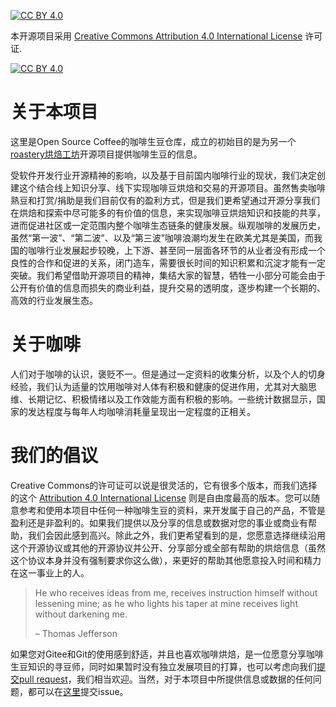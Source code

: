 [![CC BY 4.0][cc-by-shield]][cc-by]

本开源项目采用 [Creative Commons Attribution 4.0 International License][cc-by] 许可证.

[![CC BY 4.0][cc-by-image]][cc-by]

# 关于本项目
这里是Open Source Coffee的咖啡生豆仓库，成立的初始目的是为另一个[roastery烘焙工坊](https://os_coffee.gitee.io/roastery)开源项目提供咖啡生豆的信息。

受软件开发行业开源精神的影响，以及基于目前国内咖啡行业的现状，我们决定创建这个结合线上知识分享、线下实现咖啡豆烘焙和交易的开源项目。虽然售卖咖啡熟豆和打赏/捐助是我们目前仅有的盈利方式，但是我们更希望通过开源分享我们在烘焙和探索中尽可能多的有价值的信息，来实现咖啡豆烘焙知识和技能的共享，进而促进社区或一定范围内整个咖啡生态链条的健康发展。纵观咖啡的发展历史，虽然“第一波”、“第二波”、以及“第三波”咖啡浪潮均发生在欧美尤其是美国，而我国的咖啡行业发展起步较晚，上下游、甚至同一层面各环节的从业者没有形成一个良性的合作和促进的关系，闭门造车，需要很长时间的知识积累和沉淀才能有一定突破。我们希望借助开源项目的精神，集结大家的智慧，牺牲一小部分可能会由于公开有价值的信息而损失的商业利益，提升交易的透明度，逐步构建一个长期的、高效的行业发展生态。

# 关于咖啡
人们对于咖啡的认识，褒贬不一。但是通过一定资料的收集分析，以及个人的切身经验，我们认为适量的饮用咖啡对人体有积极和健康的促进作用，尤其对大脑思维、长期记忆、积极情绪以及工作效能方面有积极的影响。一些统计数据显示，国家的发达程度与每年人均咖啡消耗量呈现出一定程度的正相关。

# 我们的倡议
Creative Commons的许可证可以说是很灵活的，它有很多个版本，而我们选择的这个 [Attribution 4.0 International License][cc-by] 则是自由度最高的版本。您可以随意参考和使用本项目中任何一种咖啡生豆的资料，来开发属于自己的产品，不管是盈利还是非盈利的。如果我们提供以及分享的信息或数据对您的事业或商业有帮助，我们会因此感到高兴。除此之外，我们更希望看到的是，您愿意选择继续沿用这个开源协议或其他的开源协议并公开、分享部分或全部有帮助的烘焙信息（虽然这个协议本身并没有强制要求你这么做），来更好的帮助其他愿意投入时间和精力在这一事业上的人。

> He who receives ideas from me, receives instruction himself without lessening mine; as he who lights his taper at mine receives light without darkening me.
>
> – Thomas Jefferson

如果您对Gitee和Git的使用感到舒适，并且也喜欢咖啡烘焙，是一位愿意分享咖啡生豆知识的寻豆师，同时如果暂时没有独立发展项目的打算，也可以考虑向我们[提交pull request](https://gitee.com/os_coffee/origin/pulls)，我们相当欢迎。当然，对于本项目中所提供信息或数据的任何问题，都可以在[这里](https://gitee.com/os_coffee/origin/issues)提交issue。


[cc-by]: https://creativecommons.org/licenses/by/4.0/deed.zh
[cc-by-image]: https://i.creativecommons.org/l/by/4.0/88x31.png
[cc-by-shield]: https://img.shields.io/badge/License-CC%20BY%204.0-lightgrey.svg
